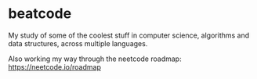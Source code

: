 # beatcode

My study of some of the coolest stuff in computer science, algorithms and data structures, across multiple languages.

Also working my way through the neetcode roadmap:
https://neetcode.io/roadmap
